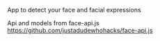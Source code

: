 App to detect your face and facial expressions

Api and models from face-api.js
https://github.com/justadudewhohacks/face-api.js
